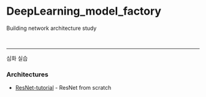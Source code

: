 # DeepLearning_model_factory
Building network architecture study 



<br/>


***
심화 실습 <br/>

### Architectures 
* [ResNet-tutorial](https://github.com/DoranLyong/ResNet-tutorial) - ResNet from scratch
